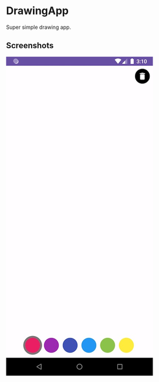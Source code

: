 # DrawingApp

Super simple drawing app.

## Screenshots
![Screenshot](https://raw.githubusercontent.com/mhmmtg/DrawingApp/master/draw_scr.jpg)
